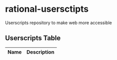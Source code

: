 # rational-usersctipts
Userscripts repository to make web more accessible

## Userscripts Table

| Name                     | Description                                                      |
|--------------------------|------------------------------------------------------------------|
